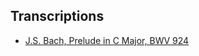 
## Transcriptions 

* [J.S. Bach, Prelude in C Major, BWV 924](https://github.com/tkuriyama/hsom/tree/master/transcriptions/bach_bwv924)

